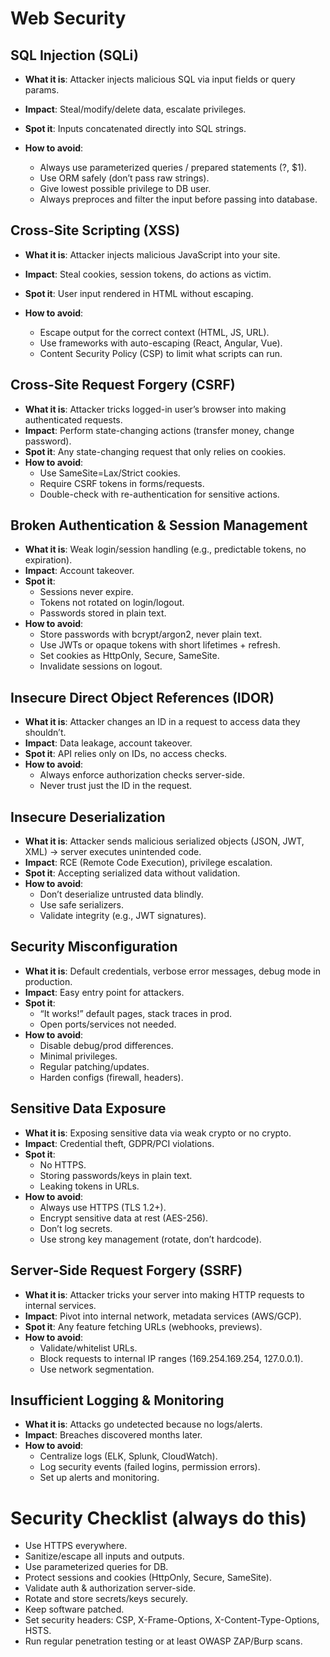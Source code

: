 # Web Security
## SQL Injection (SQLi)
- **What it is**: Attacker injects malicious SQL via input fields or query params.
- **Impact**: Steal/modify/delete data, escalate privileges.
- **Spot it**: Inputs concatenated directly into SQL strings.

- **How to avoid**:
    - Always use parameterized queries / prepared statements (?, $1).
    - Use ORM safely (don’t pass raw strings).
    - Give lowest possible privilege to DB user.
    - Always preproces and filter the input before passing into database.

## Cross-Site Scripting (XSS)
- **What it is**: Attacker injects malicious JavaScript into your site.
- **Impact**: Steal cookies, session tokens, do actions as victim.
- **Spot it**: User input rendered in HTML without escaping.

- **How to avoid**:
    - Escape output for the correct context (HTML, JS, URL).
    - Use frameworks with auto-escaping (React, Angular, Vue).
    - Content Security Policy (CSP) to limit what scripts can run.

## Cross-Site Request Forgery (CSRF)
- **What it is**: Attacker tricks logged-in user’s browser into making authenticated requests.
- **Impact**: Perform state-changing actions (transfer money, change password).
- **Spot it**: Any state-changing request that only relies on cookies.
- **How to avoid**:
    - Use SameSite=Lax/Strict cookies.
    - Require CSRF tokens in forms/requests.
    - Double-check with re-authentication for sensitive actions.

## Broken Authentication & Session Management
- **What it is**: Weak login/session handling (e.g., predictable tokens, no expiration).
- **Impact**: Account takeover.
- **Spot it**:
    - Sessions never expire.
    - Tokens not rotated on login/logout.
    - Passwords stored in plain text.
- **How to avoid**:
    - Store passwords with bcrypt/argon2, never plain text.
    - Use JWTs or opaque tokens with short lifetimes + refresh.
    - Set cookies as HttpOnly, Secure, SameSite.
    - Invalidate sessions on logout.

## Insecure Direct Object References (IDOR)
- **What it is**: Attacker changes an ID in a request to access data they shouldn’t.
- **Impact**: Data leakage, account takeover.
- **Spot it**: API relies only on IDs, no access checks.
- **How to avoid**:
    - Always enforce authorization checks server-side.
    - Never trust just the ID in the request.

## Insecure Deserialization
- **What it is**: Attacker sends malicious serialized objects (JSON, JWT, XML) → server executes unintended code.
- **Impact**: RCE (Remote Code Execution), privilege escalation.
- **Spot it**: Accepting serialized data without validation.
- **How to avoid**:
    - Don’t deserialize untrusted data blindly.
    - Use safe serializers.
    - Validate integrity (e.g., JWT signatures).

## Security Misconfiguration
- **What it is**: Default credentials, verbose error messages, debug mode in production.
- **Impact**: Easy entry point for attackers.
- **Spot it**:
    - “It works!” default pages, stack traces in prod.
    - Open ports/services not needed.
- **How to avoid**:
    - Disable debug/prod differences.
    - Minimal privileges.
    - Regular patching/updates.
    - Harden configs (firewall, headers).

## Sensitive Data Exposure
- **What it is**: Exposing sensitive data via weak crypto or no crypto.
- **Impact**: Credential theft, GDPR/PCI violations.
- **Spot it**:
    - No HTTPS.
    - Storing passwords/keys in plain text.
    - Leaking tokens in URLs.
- **How to avoid**:
    - Always use HTTPS (TLS 1.2+).
    - Encrypt sensitive data at rest (AES-256).
    - Don’t log secrets.
    - Use strong key management (rotate, don’t hardcode).

## Server-Side Request Forgery (SSRF)
- **What it is**: Attacker tricks your server into making HTTP requests to internal services.
- **Impact**: Pivot into internal network, metadata services (AWS/GCP).
- **Spot it**: Any feature fetching URLs (webhooks, previews).
- **How to avoid**:
    - Validate/whitelist URLs.
    - Block requests to internal IP ranges (169.254.169.254, 127.0.0.1).
    - Use network segmentation.

## Insufficient Logging & Monitoring
- **What it is**: Attacks go undetected because no logs/alerts.
- **Impact**: Breaches discovered months later.
- **How to avoid**:
    - Centralize logs (ELK, Splunk, CloudWatch).
    - Log security events (failed logins, permission errors).
    - Set up alerts and monitoring.

# Security Checklist (always do this)
- Use HTTPS everywhere.
- Sanitize/escape all inputs and outputs.
- Use parameterized queries for DB.
- Protect sessions and cookies (HttpOnly, Secure, SameSite).
- Validate auth & authorization server-side.
- Rotate and store secrets/keys securely.
- Keep software patched.
- Set security headers: CSP, X-Frame-Options, X-Content-Type-Options, HSTS.
- Run regular penetration testing or at least OWASP ZAP/Burp scans.
